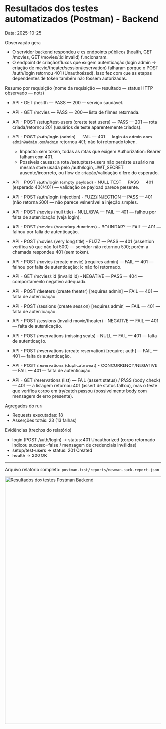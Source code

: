 
# Resultados dos testes automatizados (Postman) - Backend

Data: 2025-10-25

Observação geral
- O servidor backend respondeu e os endpoints públicos (health, GET /movies, GET /movies/:id invalid) funcionaram.
- O endpoint de criação/fluxos que exigem autenticação (login admin → criação de movie/theater/session/reservation) falharam porque o POST /auth/login retornou 401 (Unauthorized). Isso fez com que as etapas dependentes de token também não fossem autorizadas.

Resumo por requisição (nome da requisição — resultado — status HTTP observado — nota)

- API - GET /health — PASS — 200 — serviço saudável.
- API - GET /movies — PASS — 200 — lista de filmes retornada.
- API - POST /setup/test-users (create test users) — PASS — 201 — rota criada/retornou 201 (usuários de teste aparentemente criados).
- API - POST /auth/login (admin) — FAIL — 401 — login do admin com `admin@admin.com`/`admin` retornou 401; não foi retornado token.
	- Impacto: sem token, todas as rotas que exigem Authorization: Bearer falham com 401.
	- Possíveis causas: a rota /setup/test-users não persiste usuário na mesma store usada pelo /auth/login, JWT_SECRET ausente/incorreto, ou flow de criação/validação difere do esperado.

- API - POST /auth/login (empty payload) - NULL TEST — PASS — 401 (esperado 400/401) — validação de payload parece presente.
- API - POST /auth/login (injection) - FUZZ/INJECTION — PASS — 401 (não retorna 200) — não parece vulnerável a injeção simples.

- API - POST /movies (null title) - NULL/BVA — FAIL — 401 — falhou por falta de autenticação (veja login).
- API - POST /movies (boundary durations) - BOUNDARY — FAIL — 401 — falhou por falta de autenticação.
- API - POST /movies (very long title) - FUZZ — PASS — 401 (assertion verifica só que não foi 500) — servidor não retornou 500; porém a chamada respondeu 401 (sem token).
- API - POST /movies (create movie) [requires admin] — FAIL — 401 — falhou por falta de autenticação; id não foi retornado.

- API - GET /movies/:id (invalid id) - NEGATIVE — PASS — 404 — comportamento negativo adequado.

- API - POST /theaters (create theater) [requires admin] — FAIL — 401 — falta de autenticação.
- API - POST /sessions (create session) [requires admin] — FAIL — 401 — falta de autenticação.
- API - POST /sessions (invalid movie/theater) - NEGATIVE — FAIL — 401 — falta de autenticação.

- API - POST /reservations (missing seats) - NULL — FAIL — 401 — falta de autenticação.
- API - POST /reservations (create reservation) [requires auth] — FAIL — 401 — falta de autenticação.
- API - POST /reservations (duplicate seat) - CONCURRENCY/NEGATIVE — FAIL — 401 — falta de autenticação.
- API - GET /reservations (list) — FAIL (assert status) / PASS (body check) — 401 — a listagem retornou 401 (assert de status falhou), mas o teste que verifica corpo em try/catch passou (possivelmente body com mensagem de erro presente).

Agregados do run
- Requests executadas: 18
- Asserções totais: 23 (13 falhas)

Evidências (trechos do relatório)
- login (POST /auth/login) → status: 401 Unauthorized (corpo retornado indicou sucesso=false / mensagem de credenciais inválidas)
- setup/test-users → status: 201 Created
- health → 200 OK

---
Arquivo relatório completo: `postman-test/reports/newman-back-report.json`

<img src="../../assets/postback.png" alt="Resultados dos testes Postman Backend" width="800">



